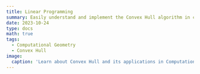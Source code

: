 ```yaml
---
title: Linear Programming
summary: Easily understand and implement the Convex Hull algorithm in computational geometry.
date: 2023-10-24
type: docs
math: true
tags:
  - Computational Geometry
  - Convex Hull
image:
  caption: 'Learn about Convex Hull and its applications in Computational Geometry'
---
```


